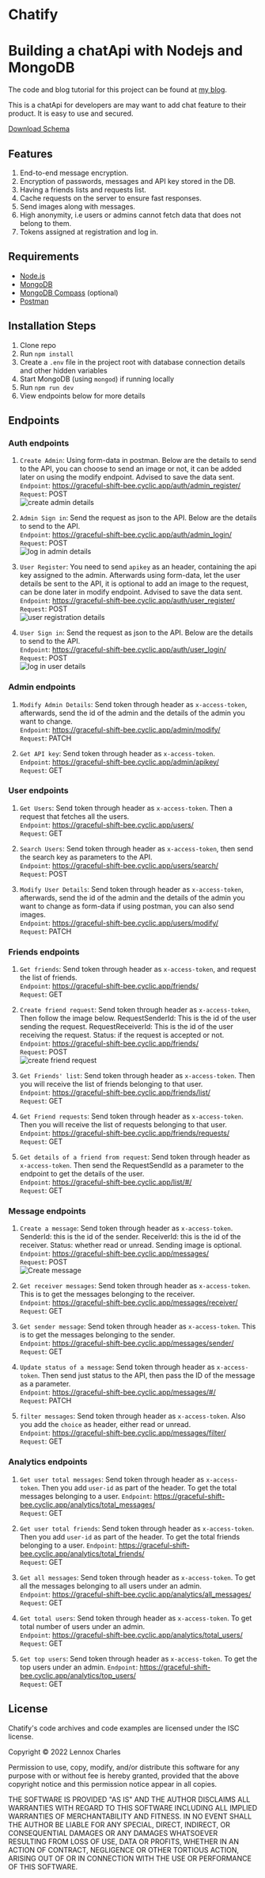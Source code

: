 # Chatify
# Building a chatApi with Nodejs and MongoDB

The code and blog tutorial for this project can be found at [my blog](https://lennyaiko.hashnode.dev/). 

This is a chatApi for developers are may want to add chat feature to their product. It is easy to use and secured.

[Download Schema](https://graceful-shift-bee.cyclic.app/ChatApi-Kanban.drawio.pdf)

## Features
1. End-to-end message encryption.
2. Encryption of passwords, messages and API key stored in the DB.
3. Having a friends lists and requests list.
4. Cache requests on the server to ensure fast responses.
5. Send images along with messages.
6. High anonymity, i.e users or admins cannot fetch data that does not belong to them.
7. Tokens assigned at registration and log in.

## Requirements

* [Node.js](http://nodejs.org/)
* [MongoDB](https://www.mongodb.com/)
* [MongoDB Compass](https://www.mongodb.com/products/compass) (optional)
* [Postman](https://www.postman.com/)

## Installation Steps

1. Clone repo
2. Run `npm install`
3. Create a `.env` file in the project root with database connection details and other hidden variables
4. Start MongoDB (using `mongod`) if running locally
5. Run `npm run dev`
6. View endpoints below for more details

## Endpoints

### Auth endpoints

1. `Create Admin`: Using form-data in postman. Below are the details to send to the API, you can choose to send an image or not, it can be added later on using the modify endpoint. Advised to save the data sent. <br />
`Endpoint`: https://graceful-shift-bee.cyclic.app/auth/admin_register/ <br />
`Request`: POST <br />
![create admin details](https://github.com/lennyAiko/ChatApi/blob/main/static/create-admin.png)

2. `Admin Sign in`: Send the request as json to the API. Below are the details to send to the API. <br />
`Endpoint`: https://graceful-shift-bee.cyclic.app/auth/admin_login/ <br />
`Request`: POST <br />
![log in admin details](https://github.com/lennyAiko/ChatApi/blob/main/static/login-admin.png)

3. `User Register`: You need to send `apikey` as an header, containing the api key assigned to the admin. Afterwards using form-data, let the user details be sent to the API, it is optional to add an image to the request, can be done later in modify endpoint. Advised to save the data sent. <br />
`Endpoint`: https://graceful-shift-bee.cyclic.app/auth/user_register/ <br />
`Request`: POST <br />
![user registration details](https://github.com/lennyAiko/ChatApi/blob/main/static/user-register.png) 

4. `User Sign in`: Send the request as json to the API. Below are the details to send to the API. <br />
`Endpoint`: https://graceful-shift-bee.cyclic.app/auth/user_login/ <br />
`Request`: POST <br />
![log in user details](https://github.com/lennyAiko/ChatApi/blob/main/static/login-admin.png)

### Admin endpoints

1. `Modify Admin Details`: Send token through header as `x-access-token`, afterwards, send the id of the admin and the details of the admin you want to change. <br />
`Endpoint`: https://graceful-shift-bee.cyclic.app/admin/modify/ <br />
`Request`: PATCH <br />

2. `Get API key`: Send token through header as `x-access-token`. <br />
`Endpoint`: https://graceful-shift-bee.cyclic.app/admin/apikey/ <br />
`Request`: GET <br />

### User endpoints

1. `Get Users`: Send token through header as `x-access-token`. Then a request that fetches all the users. <br />
`Endpoint`: https://graceful-shift-bee.cyclic.app/users/ <br />
`Request`: GET <br />

2. `Search Users`: Send token through header as `x-access-token`, then send the search key as parameters to the API. <br />
`Endpoint`: https://graceful-shift-bee.cyclic.app/users/search/ <br />
`Request`: POST <br />

3. `Modify User Details`: Send token through header as `x-access-token`, afterwards, send the id of the admin and the details of the admin you want to change as form-data if using postman, you can also send images. <br />
`Endpoint`: https://graceful-shift-bee.cyclic.app/users/modify/ <br />
`Request`: PATCH <br />

### Friends endpoints

1. `Get friends`: Send token through header as `x-access-token`, and request the list of friends. <br />
`Endpoint`: https://graceful-shift-bee.cyclic.app/friends/ <br />
`Request`: GET <br />

2. `Create friend request`: Send token through header as `x-access-token`, Then follow the image below. RequestSenderId: This is the id of the user sending the request. RequestReceiverId: This is the id of the user receiving the request. Status: if the request is accepted or not. <br />
`Endpoint`: https://graceful-shift-bee.cyclic.app/friends/ <br />
`Request`: POST <br />
![create friend request](https://github.com/lennyAiko/ChatApi/blob/main/static/create-friend.png)

3. `Get Friends' list`: Send token through header as `x-access-token`. Then you will receive the list of friends belonging to that user. <br />
`Endpoint`: https://graceful-shift-bee.cyclic.app/friends/list/ <br />
`Request`: GET <br />

4. `Get Friend requests`: Send token through header as `x-access-token`. Then you will receive the list of requests belonging to that user. <br />
`Endpoint`: https://graceful-shift-bee.cyclic.app/friends/requests/ <br />
`Request`: GET <br />

5. `Get details of a friend from request`: Send token through header as `x-access-token`. Then send the RequestSendId as a parameter to the endpoint to get the details of the user. <br />
`Endpoint`: https://graceful-shift-bee.cyclic.app/list/#/ <br />
`Request`: GET <br />

### Message endpoints

1. `Create a message`: Send token through header as `x-access-token`. SenderId: this is the id of the sender. ReceiverId: this is the id of the receiver. Status: whether read or unread. Sending image is optional. <br />
`Endpoint`: https://graceful-shift-bee.cyclic.app/messages/ <br />
`Request`: POST <br />
![Create message](https://graceful-shift-bee.cyclic.app/create-message.png) 

2. `Get receiver messages`: Send token through header as `x-access-token`. This is to get the messages belonging to the receiver. <br />
`Endpoint`: https://graceful-shift-bee.cyclic.app/messages/receiver/ <br />
`Request`: GET <br />

3. `Get sender message`: Send token through header as `x-access-token`. This is to get the messages belonging to the sender. <br />
`Endpoint`: https://graceful-shift-bee.cyclic.app/messages/sender/ <br />
`Request`: GET <br />

4. `Update status of a message`: Send token through header as `x-access-token`. Then send just status to the API, then pass the ID of the message as a parameter. <br />
`Endpoint`: https://graceful-shift-bee.cyclic.app/messages/#/ <br />
`Request`: PATCH <br />

5. `filter messages`: Send token through header as `x-access-token`. Also you add the `choice` as header, either read or unread. <br />
`Endpoint`: https://graceful-shift-bee.cyclic.app/messages/filter/ <br />
`Request`: GET <br />

### Analytics endpoints

1. `Get user total messages`: Send token through header as `x-access-token`. Then you add `user-id` as part of the header. To get the total messages belonging to a user.
`Endpoint`: https://graceful-shift-bee.cyclic.app/analytics/total_messages/ <br />
`Request`: GET <br />

2. `Get user total friends`: Send token through header as `x-access-token`. Then you add `user-id` as part of the header. To get the total friends belonging to a user.
`Endpoint`: https://graceful-shift-bee.cyclic.app/analytics/total_friends/ <br />
`Request`: GET <br />

3. `Get all messages`: Send token through header as `x-access-token`. To get all the messages belonging to all users under an admin. <br />
`Endpoint`: https://graceful-shift-bee.cyclic.app/analytics/all_messages/ <br />
`Request`: GET <br />

4. `Get total users`: Send token through header as `x-access-token`. To get total number of users under an admin. <br />
`Endpoint`: https://graceful-shift-bee.cyclic.app/analytics/total_users/ <br />
`Request`: GET <br />

5. `Get top users`: Send token through header as `x-access-token`. To get the top users under an admin.
`Endpoint`: https://graceful-shift-bee.cyclic.app/analytics/top_users/ <br />
`Request`: GET <br />

## License

Chatify's code archives and code examples are licensed under the ISC license.

Copyright © 2022 Lennox Charles

Permission to use, copy, modify, and/or distribute this software for any purpose with or without fee is hereby granted, provided that the above copyright notice and this permission notice appear in all copies.

THE SOFTWARE IS PROVIDED "AS IS" AND THE AUTHOR DISCLAIMS ALL WARRANTIES WITH REGARD TO THIS SOFTWARE INCLUDING ALL IMPLIED WARRANTIES OF MERCHANTABILITY AND FITNESS. IN NO EVENT SHALL THE AUTHOR BE LIABLE FOR ANY SPECIAL, DIRECT, INDIRECT, OR CONSEQUENTIAL DAMAGES OR ANY DAMAGES WHATSOEVER RESULTING FROM LOSS OF USE, DATA OR PROFITS, WHETHER IN AN ACTION OF CONTRACT, NEGLIGENCE OR OTHER TORTIOUS ACTION, ARISING OUT OF OR IN CONNECTION WITH THE USE OR PERFORMANCE OF THIS SOFTWARE.